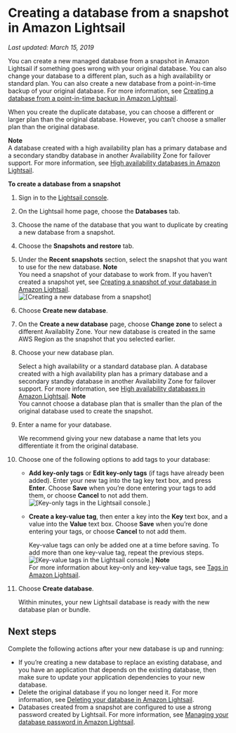 # Creating a database from a snapshot in Amazon Lightsail<a name="amazon-lightsail-creating-a-database-from-snapshot"></a>

 *Last updated: March 15, 2019* 

You can create a new managed database from a snapshot in Amazon Lightsail if something goes wrong with your original database\. You can also change your database to a different plan, such as a high availability or standard plan\. You can also create a new database from a point\-in\-time backup of your original database\. For more information, see [Creating a database from a point\-in\-time backup in Amazon Lightsail](amazon-lightsail-creating-a-database-from-point-in-time-backup.md)\.

When you create the duplicate database, you can choose a different or larger plan than the original database\. However, you can’t choose a smaller plan than the original database\.

**Note**  
A database created with a high availability plan has a primary database and a secondary standby database in another Availability Zone for failover support\. For more information, see [High availability databases in Amazon Lightsail](amazon-lightsail-high-availability-databases.md)\.

**To create a database from a snapshot**

1. Sign in to the [Lightsail console](https://lightsail.aws.amazon.com/)\.

1. On the Lightsail home page, choose the **Databases** tab\.

1. Choose the name of the database that you want to duplicate by creating a new database from a snapshot\.

1. Choose the **Snapshots and restore** tab\.

1. Under the **Recent snapshots** section, select the snapshot that you want to use for the new database\.
**Note**  
You need a snapshot of your database to work from\. If you haven’t created a snapshot yet, see [Creating a snapshot of your database in Amazon Lightsail](amazon-lightsail-creating-a-database-snapshot.md)\.  
![\[Creating a new database from a snapshot\]](https://d9yljz1nd5001.cloudfront.net/en_us/839d5f6fb9fda85efe16b0c03ccc5f0f/images/amazon-lightsail-create-new-database-from-snapshot.png)

1. Choose **Create new database**\.

1. On the **Create a new database** page, choose **Change zone** to select a different Availablity Zone\. Your new database is created in the same AWS Region as the snapshot that you selected earlier\.

1. Choose your new database plan\.

   Select a high availability or a standard database plan\. A database created with a high availability plan has a primary database and a secondary standby database in another Availability Zone for failover support\. For more information, see [High availability databases in Amazon Lightsail](amazon-lightsail-high-availability-databases.md)\.
**Note**  
You cannot choose a database plan that is smaller than the plan of the original database used to create the snapshot\.

1. Enter a name for your database\.

   We recommend giving your new database a name that lets you differentiate it from the original database\.

1. Choose one of the following options to add tags to your database:
   + **Add key\-only tags** or **Edit key\-only tags** \(if tags have already been added\)\. Enter your new tag into the tag key text box, and press **Enter**\. Choose **Save** when you’re done entering your tags to add them, or choose **Cancel** to not add them\.  
![\[Key-only tags in the Lightsail console.\]](https://d9yljz1nd5001.cloudfront.net/en_us/839d5f6fb9fda85efe16b0c03ccc5f0f/images/amazon-lightsail-key-only-tags.png)
   + **Create a key\-value tag**, then enter a key into the **Key** text box, and a value into the **Value** text box\. Choose **Save** when you’re done entering your tags, or choose **Cancel** to not add them\.

     Key\-value tags can only be added one at a time before saving\. To add more than one key\-value tag, repeat the previous steps\.  
![\[Key-value tags in the Lightsail console.\]](https://d9yljz1nd5001.cloudfront.net/en_us/839d5f6fb9fda85efe16b0c03ccc5f0f/images/amazon-lightsail-key-value-tag.png)
**Note**  
For more information about key\-only and key\-value tags, see [Tags in Amazon Lightsail](amazon-lightsail-tags.md)\.

1. Choose **Create database**\.

   Within minutes, your new Lightsail database is ready with the new database plan or bundle\.

## Next steps<a name="creating-a-database-from-snapshot-next-steps"></a>

Complete the following actions after your new database is up and running:
+ If you’re creating a new database to replace an existing database, and you have an application that depends on the existing database, then make sure to update your application dependencies to your new database\.
+ Delete the original database if you no longer need it\. For more information, see [Deleting your database in Amazon Lightsail](amazon-lightsail-deleting-your-database.md)\.
+ Databases created from a snapshot are configured to use a strong password created by Lightsail\. For more information, see [Managing your database password in Amazon Lightsail](amazon-lightsail-managing-database-password.md)\.